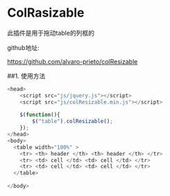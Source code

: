 # ColRasizable

此插件是用于拖动table的列框的

github地址:

<https://github.com/alvaro-prieto/colResizable>

##1. 使用方法

```javascript
<head>
    <script src="js/jquery.js"></script>
    <script src="js/colResizable.min.js"></script>
    
    $(function(){
        $("table").colResizable();
    });
</head>
<body>	 
  <table width="100%" >
    <tr> <th> header </th> <th> header </th> </tr>
    <tr> <td> cell </td> <td> cell </td> </tr>							
    <tr> <td> cell </td> <td> cell </td> </tr>					
  </table>	
  
</body>
```